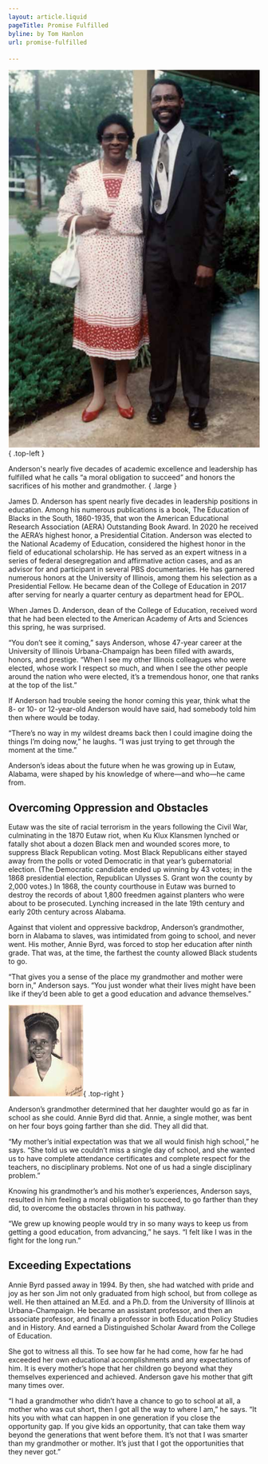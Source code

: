 ```yaml
---
layout: article.liquid
pageTitle: Promise Fulfilled
byline: by Tom Hanlon
url: promise-fulfilled

---
```

![Anne Byrd and James Anderson posing](/img/promise-fulfilled.jpg){ .top-left }

Anderson's nearly five decades of academic excellence and leadership has fulfilled what he calls “a moral obligation to succeed” and honors the sacrifices of his mother and grandmother. { .large }

James D. Anderson has spent nearly five decades in leadership positions in education. Among his numerous publications is a book, The Education of Blacks in the South, 1860-1935, that won the American Educational Research Association (AERA) Outstanding Book Award. In 2020 he received the AERA’s highest honor, a Presidential Citation. Anderson was elected to the National Academy of Education, considered the highest honor in the field of educational scholarship. He has served as an expert witness in a series of federal desegregation and affirmative action cases, and as an advisor for and participant in several PBS documentaries. He has garnered numerous honors at the University of Illinois, among them his selection as a Presidential Fellow. He became dean of the College of Education in 2017 after serving for nearly a quarter century as department head for EPOL.

When James D. Anderson, dean of the College of Education, received word that he had been elected to the American Academy of Arts and Sciences this spring, he was surprised.

“You don’t see it coming,” says Anderson, whose 47-year career at the University of Illinois Urbana-Champaign has been filled with awards, honors, and prestige. “When I see my other Illinois colleagues who were elected, whose work I respect so much, and when I see the other people around the nation who were elected, it’s a tremendous honor, one that ranks at the top of the list.”

If Anderson had trouble seeing the honor coming this year, think what the 8- or 10- or 12-year-old Anderson would have said, had somebody told him then where would be today.

“There’s no way in my wildest dreams back then I could imagine doing the things I’m doing now,” he laughs. “I was just trying to get through the moment at the time.” 

Anderson’s ideas about the future when he was growing up in Eutaw, Alabama, were shaped by his knowledge of where—and who—he came from.

## Overcoming Oppression and Obstacles

Eutaw was the site of racial terrorism in the years following the Civil War, culminating in the 1870 Eutaw riot, when Ku Klux Klansmen lynched or fatally shot about a dozen Black men and wounded scores more, to suppress Black Republican voting. Most Black Republicans either stayed away from the polls or voted Democratic in that year’s gubernatorial election. (The Democratic candidate ended up winning by 43 votes; in the 1868 presidential election, Republican Ulysses S. Grant won the county by 2,000 votes.) In 1868, the county courthouse in Eutaw was burned to destroy the records of about 1,800 freedmen against planters who were about to be prosecuted. Lynching increased in the late 19th century and early 20th century across Alabama.

Against that violent and oppressive backdrop, Anderson’s grandmother, born in Alabama to slaves, was intimidated from going to school, and never went. His mother, Annie Byrd, was forced to stop her education after ninth grade. That was, at the time, the farthest the county allowed Black students to go.

“That gives you a sense of the place my grandmother and mother were born in,” Anderson says. “You just wonder what their lives might have been like if they’d been able to get a good education and advance themselves.”

![Anne Byrd](/img/promise-fulfilled-side.jpg){ .top-right }

Anderson’s grandmother determined that her daughter would go as far in school as she could. Annie Byrd did that. Annie, a single mother, was bent on her four boys going farther than she did. They all did that. 

“My mother’s initial expectation was that we all would finish high school,” he says. “She told us we couldn’t miss a single day of school, and she wanted us to have complete attendance certificates and complete respect for the teachers, no disciplinary problems. Not one of us had a single disciplinary problem.”

Knowing his grandmother’s and his mother’s experiences, Anderson says, resulted in him feeling a moral obligation to succeed, to go farther than they did, to overcome the obstacles thrown in his pathway.

“We grew up knowing people would try in so many ways to keep us from getting a good education, from advancing,” he says. “I felt like I was in the fight for the long run.”

## Exceeding Expectations

Annie Byrd passed away in 1994. By then, she had watched with pride and joy as her son Jim not only graduated from high school, but from college as well. He then attained an M.Ed. and a Ph.D. from the University of Illinois at Urbana-Champaign. He became an assistant professor, and then an associate professor, and finally a professor in both Education Policy Studies and in History. And earned a Distinguished Scholar Award from the College of Education.

She got to witness all this. To see how far he had come, how far he had exceeded her own educational accomplishments and any expectations of him. It is every mother’s hope that her children go beyond what they themselves experienced and achieved. Anderson gave his mother that gift many times over.

“I had a grandmother who didn’t have a chance to go to school at all, a mother who was cut short, then I got all the way to where I am,” he says. “It hits you with what can happen in one generation if you close the opportunity gap. If you give kids an opportunity, that can take them way beyond the generations that went before them. It’s not that I was smarter than my grandmother or mother. It’s just that I got the opportunities that they never got.”